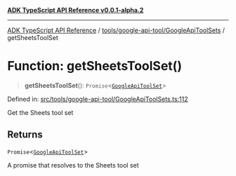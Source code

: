 [**ADK TypeScript API Reference v0.0.1-alpha.2**](../../../../README.md)

***

[ADK TypeScript API Reference](../../../../modules.md) / [tools/google-api-tool/GoogleApiToolSets](../README.md) / getSheetsToolSet

# Function: getSheetsToolSet()

> **getSheetsToolSet**(): `Promise`\<[`GoogleApiToolSet`](../../GoogleApiToolSet/classes/GoogleApiToolSet.md)\>

Defined in: [src/tools/google-api-tool/GoogleApiToolSets.ts:112](https://github.com/njraladdin/adk-typescript/blob/main/src/tools/google-api-tool/GoogleApiToolSets.ts#L112)

Get the Sheets tool set

## Returns

`Promise`\<[`GoogleApiToolSet`](../../GoogleApiToolSet/classes/GoogleApiToolSet.md)\>

A promise that resolves to the Sheets tool set
